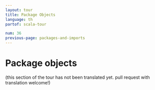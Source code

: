 ```yaml
---
layout: tour
title: Package Objects
language: th
partof: scala-tour

num: 36
previous-page: packages-and-imports
---
```


# Package objects

(this section of the tour has not been translated yet. pull request
with translation welcome!)
